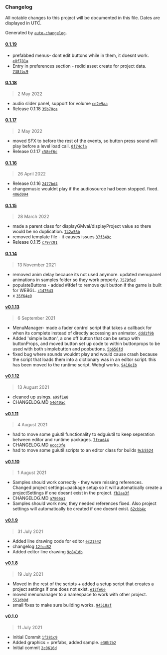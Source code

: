 ### Changelog

All notable changes to this project will be documented in this file. Dates are displayed in UTC.

Generated by [`auto-changelog`](https://github.com/CookPete/auto-changelog).

#### [0.1.19](https://github.com/ChrisAshtear/EUIbase/compare/0.1.18...0.1.19)

- prefabbed menus- dont edit buttons while in them, it doesnt work. [`e8f781a`](https://github.com/ChrisAshtear/EUIbase/commit/e8f781acb1a57cafccdb1324dd5598286aacb450)
- Entry in preferences section - redid asset create for project data. [`738fbc9`](https://github.com/ChrisAshtear/EUIbase/commit/738fbc9a168c8e64e8350be3d4eecd7079c2b6bb)

#### [0.1.18](https://github.com/ChrisAshtear/EUIbase/compare/0.1.17...0.1.18)

> 2 May 2022

- audio slider panel, support for volume [`ce2e9aa`](https://github.com/ChrisAshtear/EUIbase/commit/ce2e9aa83f535900e729f59b4e5ec03067001cf6)
- Release 0.1.18 [`35b70ca`](https://github.com/ChrisAshtear/EUIbase/commit/35b70cacf52531554864a63987df67c5df75ecba)

#### [0.1.17](https://github.com/ChrisAshtear/EUIbase/compare/0.1.16...0.1.17)

> 2 May 2022

- moved SFX to before the rest of the events, so button press sound will play before a level load call. [`0f74cfa`](https://github.com/ChrisAshtear/EUIbase/commit/0f74cfa12424dd9c9c93152a4807f80a3ebbeaeb)
- Release 0.1.17 [`c58ef6c`](https://github.com/ChrisAshtear/EUIbase/commit/c58ef6c421415e7d7497c93a47f823c0a15bd357)

#### [0.1.16](https://github.com/ChrisAshtear/EUIbase/compare/0.1.15...0.1.16)

> 26 April 2022

- Release 0.1.16 [`2477bd4`](https://github.com/ChrisAshtear/EUIbase/commit/2477bd402aa1786f75928bd67f880597d4694466)
- changemusic wouldnt play if the audiosource had been stopped. fixed. [`406d094`](https://github.com/ChrisAshtear/EUIbase/commit/406d094bf72663f6c7f180bc640c7b5c4e975c84)

#### [0.1.15](https://github.com/ChrisAshtear/EUIbase/compare/0.1.14...0.1.15)

> 28 March 2022

- made a parent class for displayGMval/displayProject value so there would be no duplication. [`742a56b`](https://github.com/ChrisAshtear/EUIbase/commit/742a56b519bf67cef81c5a02fd187d364e3c8d56)
- removed template file - it causes issues [`37f349c`](https://github.com/ChrisAshtear/EUIbase/commit/37f349cfda5209fa614cb53cd2fafa035453bf8d)
- Release 0.1.15 [`c797c81`](https://github.com/ChrisAshtear/EUIbase/commit/c797c81a7a54198a085e5a8df2ac083adf611a59)

#### [0.1.14](https://github.com/ChrisAshtear/EUIbase/compare/v0.1.13...0.1.14)

> 13 November 2021

- removed anim delay because its not used anymore. updated menupanel animations in samples folder so they work properly. [`7579fed`](https://github.com/ChrisAshtear/EUIbase/commit/7579fed9c58a682e5d19ac8ba841c622b0bc84d9)
- populateButtons - added #ifdef to remove quit button if the game is built for WEBGL. [`c147643`](https://github.com/ChrisAshtear/EUIbase/commit/c147643930d34eef58bdde24a9edd136fd2c7ec3)
- x [`35f64e0`](https://github.com/ChrisAshtear/EUIbase/commit/35f64e0ca18af101cc30b714456a596a89cdc5a6)

#### [v0.1.13](https://github.com/ChrisAshtear/EUIbase/compare/v0.1.12...v0.1.13)

> 6 September 2021

- MenuManager- made a fader control script that takes a callback for when its complete instead of directly accessing an animator. [`ddd1f9b`](https://github.com/ChrisAshtear/EUIbase/commit/ddd1f9bfa9c48d4a3b7378767d8d03e7eb6f3712)
- Added 'simple button', a one off button that can be setup with buttonProps, and moved button set up code to within buttonprops to be used with both simplebutton and popbuttons. [`5b656fd`](https://github.com/ChrisAshtear/EUIbase/commit/5b656fd684c671abf501ff3b305722e910b0bcf5)
- fixed bug where sounds wouldnt play and would cause crash because the script that loads them into a dictionary was in an editor script. this has been moved to the runtime script. Webgl works. [`9416e1b`](https://github.com/ChrisAshtear/EUIbase/commit/9416e1b411469642a3007707e95a34f4ba36dc86)

#### [v0.1.12](https://github.com/ChrisAshtear/EUIbase/compare/v0.1.11...v0.1.12)

> 13 August 2021

- cleaned up usings. [`e99f1e8`](https://github.com/ChrisAshtear/EUIbase/commit/e99f1e84876a580ab45c7ff7eb829ef420adec6b)
- CHANGELOG.MD [`54d40ac`](https://github.com/ChrisAshtear/EUIbase/commit/54d40acf7c995c3a47eb300882a5aecf48f434f0)

#### [v0.1.11](https://github.com/ChrisAshtear/EUIbase/compare/v0.1.10...v0.1.11)

> 4 August 2021

- had to move some guiutil functionality to edguiutil to keep seperation between editor and runtime packages. [`7fcad44`](https://github.com/ChrisAshtear/EUIbase/commit/7fcad444347202966f0f7682a1fbaa5b2b7ee9df)
- CHANGELOG.MD [`eccc3fe`](https://github.com/ChrisAshtear/EUIbase/commit/eccc3fe143b992fbc4ad97c52e52b83be2f81edb)
- had to move some guiutil scripts to an editor class for builds [`9cb5524`](https://github.com/ChrisAshtear/EUIbase/commit/9cb5524af7fb5a228d9086a5d2d8d05e334bf54f)

#### [v0.1.10](https://github.com/ChrisAshtear/EUIbase/compare/v0.1.9...v0.1.10)

> 1 August 2021

- Samples should work correctly - they were missing references. Changed project settings+package setup so it will automatically create a projectSettings if one doesnt exist in the project. [`fb2ae3f`](https://github.com/ChrisAshtear/EUIbase/commit/fb2ae3fd85a5e875cc76bcf748140ccfa1968d26)
- CHANGELOG.MD [`a7866a1`](https://github.com/ChrisAshtear/EUIbase/commit/a7866a14ac874472ee890572cd227bb4ee6082b4)
- Samples should work now, they needed references fixed. Also project settings will automatically be created if one doesnt exist. [`62cbb4c`](https://github.com/ChrisAshtear/EUIbase/commit/62cbb4c7fde8a0c47b91616df08e7d1ed70abf1b)

#### [v0.1.9](https://github.com/ChrisAshtear/EUIbase/compare/v0.1.8...v0.1.9)

> 31 July 2021

- Added line drawing code for editor [`ec21a42`](https://github.com/ChrisAshtear/EUIbase/commit/ec21a428206a329c9b96b1327a9794a0b659cf33)
- changelog [`12fcd82`](https://github.com/ChrisAshtear/EUIbase/commit/12fcd82be86266f8da2d5bc08d864bbf98b2d399)
- Added editor line drawing [`9c841db`](https://github.com/ChrisAshtear/EUIbase/commit/9c841db3c7a46ac994c2ed3c86a04252454ee8f7)

#### [v0.1.8](https://github.com/ChrisAshtear/EUIbase/compare/v0.1.0...v0.1.8)

> 19 July 2021

- Moved in the rest of the scripts + added a setup script that creates a project settings if one does not exist. [`e12fe6e`](https://github.com/ChrisAshtear/EUIbase/commit/e12fe6edd941b18a334de2ccf9fb24b02ccb04ce)
- moved menumanager to a namespace to work with other project. [`551db0d`](https://github.com/ChrisAshtear/EUIbase/commit/551db0d0a2b1dee5e4ab1808e0258ba598338b92)
- small fixes to make sure building works. [`94518af`](https://github.com/ChrisAshtear/EUIbase/commit/94518afb41d43c4d1637c7f819972562283b566b)

#### v0.1.0

> 11 July 2021

- Initial Commit [`1f281c9`](https://github.com/ChrisAshtear/EUIbase/commit/1f281c910e1e905e2de698069c17af245a254be3)
- Added graphics + prefabs, added sample. [`e30b7b2`](https://github.com/ChrisAshtear/EUIbase/commit/e30b7b2ba349333a287c3bbdc33a710ca1b0a487)
- Initial commit [`2c0616d`](https://github.com/ChrisAshtear/EUIbase/commit/2c0616dccc2dbcae27f342017dd9069dc36311f6)
